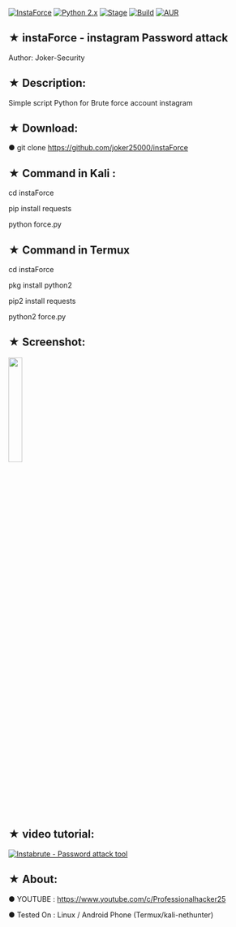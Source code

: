 [![InstaForce](https://img.shields.io/badge/instaBrute-brightgreen.svg?maxAge=259200)]()
[![Python 2.x](https://img.shields.io/badge/python-2.x-blue.svg)]()
[![Stage](https://img.shields.io/badge/Release-Stable-brightgreen.svg)]()
[![Build](https://img.shields.io/badge/Supported_OS-Ubuntu,Kali,Mint,Parrot-blue,Windows,Android.svg)]()
[![AUR](https://img.shields.io/aur/license/yaourt.svg)]()
## ★ instaForce -  instagram Password attack 

   Author: Joker-Security 

## ★ Description:

Simple script Python for Brute force account instagram

## ★ Download:

● git clone https://github.com/joker25000/instaForce

## ★ Command in Kali :

cd instaForce

pip install requests

python force.py

## ★ Command in Termux 

cd instaForce

pkg install python2 

pip2 install requests

python2 force.py
## ★ Screenshot:

<img src="https://i.imgur.com/zprcvuc.jpg" width="23%"></img> 


## ★ video tutorial:

[![ Instabrute - Password attack tool  ](https://i.imgur.com/zprcvuc.jpg)](https://asciinema.org/a/RePIxha5ck97M67YcpVVZ2k77)
## ★ About:

● YOUTUBE : https://www.youtube.com/c/Professionalhacker25

● Tested On :  Linux / Android Phone (Termux/kali-nethunter)

